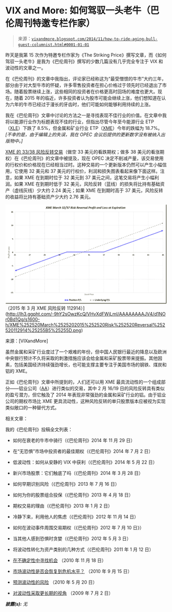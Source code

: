 <!--yml

category: 未分类

date: 2024-05-18 16:09:58

-->

# VIX and More: 如何驾驭一头老牛（巴伦周刊特邀专栏作家）

> 来源：[`vixandmore.blogspot.com/2014/11/how-to-ride-aging-bull-guest-columnist.html#0001-01-01`](http://vixandmore.blogspot.com/2014/11/how-to-ride-aging-bull-guest-columnist.html#0001-01-01)

昨天是我第 15 次作为特邀专栏作家为《The Striking Price》撰写文章，而《如何驾驭一头老牛》是我为《巴伦周刊》撰写的少数几篇没有几乎完全专注于 VIX 和波动性的文章之一。

在《巴伦周刊》的文章中我指出，评论家已经称这为“最受憎恨的牛市”大约三年，部分由于对大型牛市的怀疑，许多零售投资者在担心价格过于领先时已经退出了市场。随着股票继续上涨，这些相同的投资者在价格更高时回场的难度也更大。现在，随着 2015 年的临近，许多投资者认为股市可能会继续上涨，他们想知道在认为六年的牛市已经过于漫长的牙齿时，他们可能如何能够利用持续的上涨。

我在《巴伦周刊》文章中讨论的方法之一是寻找表现不佳行业的价值。在文章中我将以能源行业作为标题表现不佳的行业，但指出尽管今年至今能源行业 ETP（[XLE](http://vixandmore.blogspot.com/search/label/XLE)）下跌了 8.5%，但金属和矿业行业 ETP（[XME](http://vixandmore.blogspot.com/search/label/XME)）今年的跌幅为 18.7%。*[不幸的是，由于编辑上的失误，我在 OPEC 会议后提供的更新数字没有被纳入出版物中。]*

[XME 的 33/38 风险反转交易](http://vixandmore.blogspot.com/search/label/risk%20reversal)（做空 33 美元的看跌期权；做多 38 美元的看涨期权）在《巴伦周刊》的文章中被提及，现在 OPEC 决定不削减产量，该交易使用的行权价和价格现在已经相当过时。这种交易的一个更新版本仍然可以产生小幅信用，它使用 32 美元和 37 美元的行权价，利润和损失图表看起来像下面这样。注意，如果 XME 在到期时位于 32 美元到 37 美元之间，这笔交易将产生小幅利润。如果 XME 在到期时低于 32 美元，风险反转（蓝线）的损失将比持有基础资产（虚线灰线）少大约 2.24 美元；如果 XME 在到期时高于 37 美元，风险反转的收益将比持有基础资产少大约 2.76 美元。

![XME March 2015 Risk Reversal 112914](img/4ae16ded7eb76baa3255aa4a691d93bb.png "XME March 2015 Risk Reversal 112914")（2015 年 3 月 XME 风险反转 112914）](http://lh3.ggpht.com/-9hY2sOwzKcQ/VHvXdFWjLmI/AAAAAAAAJV4/d1NOr0Bd1Qg/s1600-h/XME%252520March%2525202015%252520Risk%252520Reversal%252520112914%25255B5%25255D.png)

来源：[VIXandMore]

虽然金属和采矿行业度过了一个艰难的年份，但中国人民银行最近的降息以及欧洲中央银行预计不久将采取的刺激措施应该会给金属和采矿股票带来提振。其他因素，包括美国经济持续强劲增长，也可能支撑主要专注于美国市场的钢铁、煤炭和铝的 XME。

正如《巴伦周刊》文章中所提到的，人们还可以用 XME 最具流动性的一个组成部分——铝业公司（[AA](http://vixandmore.blogspot.com/search/label/AA)）进行类似的交易，其中 2 月 16/19 日的风险反转具有类似的盈亏潜力，但它触及了 2014 年表现非常强劲的金属和采矿行业的铝。由于铝业公司的期权市场比 XME 更具流动性，这种风险反转的单只股票版本应被视为实现类似敞口的一种替代方式。

相关文章：

我的《巴伦周刊》投稿全文列表：

+   如何在衰老的牛市中骑行（《巴伦周刊》2014 年 11 月 29 日）

+   在“无恐惧”市场中投资者的最佳期权（《巴伦周刊》2014 年 7 月 2 日）

+   低波动性：如何从安静的 VIX 中获利（《巴伦周刊》2014 年 5 月 22 日）

+   新兴市场股票：它们触底了吗（《巴伦周刊》2014 年 3 月 28 日）

+   如何早期识别风险（《巴伦周刊》2013 年 7 月 16 日）

+   如何为你的股票组合投保（《巴伦周刊》2013 年 4 月 18 日）

+   期权交易的理由（《巴伦周刊》2013 年 1 月 2 日）

+   冷静下来，利用他人的焦虑（《巴伦周刊》2012 年 11 月 14 日）

+   如何在波动事件周围交易期权（《巴伦周刊》2012 年 7 月 10 日》）

+   当其他人感到恐惧时贪婪（《巴伦周刊》2012 年 5 月 3 日）

+   将波动性转化为资产类别的几种方式（《巴伦周刊》2011 年 1 月 12 日）

+   [在不确定性中寻找机会](http://online.barrons.com/article/SB50001424052970204743004575622694164710232.html) （2010 年 11 月 18 日）

+   [市场波动性是否会恢复到危机水平？](http://online.barrons.com/article/SB50001424052970204297404575493863568455090.html) （2010 年 9 月 15 日）

+   [预测波动性的风险](http://online.barrons.com/article/SB127430948974994023.html) （2010 年 5 月 20 日）

+   [对波动性采取更长期的视角](http://online.barrons.com/article/SB124648899704482887.html) （2009 年 7 月 2 日）

***披露(s):*** *无*
